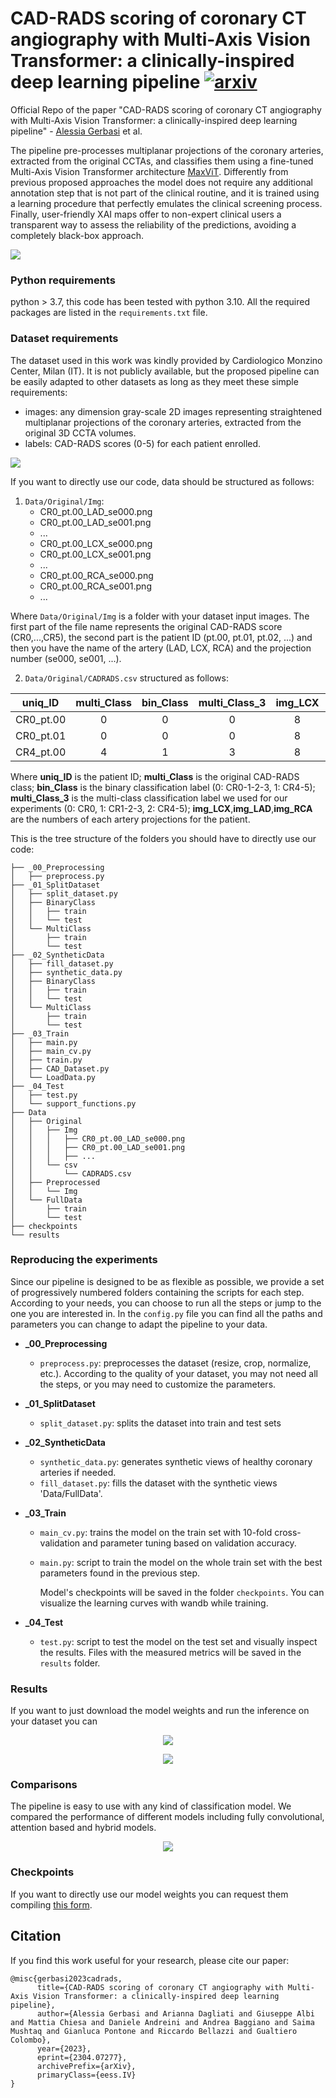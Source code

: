 # CAD-RADS scoring of coronary CT angiography with Multi-Axis Vision Transformer: a clinically-inspired deep learning pipeline [![arxiv](https://img.shields.io/badge/arXiv-red)](https://arxiv.org/abs/2304.07277) 

Official Repo of the paper "CAD-RADS scoring of coronary CT angiography with Multi-Axis Vision Transformer: a clinically-inspired deep learning pipeline" - [Alessia Gerbasi](https://scholar.google.com/citations?user=zzZZp_UAAAAJ&hl=it) et al.

The pipeline pre-processes multiplanar projections of the coronary arteries, extracted from the original CCTAs, and classifies them using a fine-tuned Multi-Axis Vision Transformer architecture [MaxViT](https://www.ecva.net/papers/eccv_2022/papers_ECCV/papers/136840453.pdf). 
Differently from previous proposed approaches the model does not require any additional annotation step that is not part of the clinical routine, and it is trained using a learning procedure that perfectly emulates the clinical screening process. 
Finally, user-friendly XAI maps offer to non-expert clinical users a transparent way to assess the reliability of the predictions, avoiding a completely black-box approach.

<img src="figures/pipeline.png">

### Python requirements 
python > 3.7, this code has been tested with python 3.10.
All the required packages are listed in the `requirements.txt` file.

### Dataset requirements
The dataset used in this work was kindly provided by Cardiologico Monzino Center, Milan (IT).
It is not publicly available, but the proposed pipeline can be easily adapted to other datasets as long as they meet these simple requirements:

- images: any dimension gray-scale 2D images representing straightened multiplanar projections of the coronary arteries, extracted from the original 3D CCTA volumes.
- labels: CAD-RADS scores (0-5) for each patient enrolled.

<img src="figures/example.png">

If you want to directly use our code, data should be structured as follows:
1. `Data/Original/Img`: 
    - CR0_pt.00_LAD_se000.png
    - CR0_pt.00_LAD_se001.png
    - ...
    - CR0_pt.00_LCX_se000.png
    - CR0_pt.00_LCX_se001.png
    - ...
    - CR0_pt.00_RCA_se000.png
    - CR0_pt.00_RCA_se001.png
    - ...
  
Where `Data/Original/Img` is a folder with your dataset input images. 
The first part of the file name represents the original CAD-RADS score (CR0,...,CR5), the second part is the patient ID (pt.00, pt.01, pt.02, ...) and then you have the name of the artery (LAD, LCX, RCA) and the projection number (se000, se001, ...).

2. `Data/Original/CADRADS.csv` structured as follows:

| uniq_ID    |multi_Class| bin_Class | multi_Class_3 | img_LCX | img_LAD  |  img_RCA |
| :------------: |:-----------:|:-----------:|:---------------:|:---------:|:----------:|:----------:|
| CR0_pt.00  |     0         |     0          |       0             |    8    |    8     |    8     |
| CR0_pt.01  |     0         |     0          |       0             |    8    |    8     |    8     |
| CR4_pt.00  |     4         |     1          |       3             |    8    |    0     |    8     |

Where **uniq_ID** is the patient ID; **multi_Class** is the original CAD-RADS class;
**bin_Class** is the binary classification label (0: CR0-1-2-3, 1: CR4-5); 
**multi_Class_3** is the multi-class classification label we used for our experiments (0: CR0, 1: CR1-2-3, 2: CR4-5);
**img_LCX**,**img_LAD**,**img_RCA** are the numbers of each artery projections for the patient.

This is the tree structure of the folders you should have to directly use our code:
``` 
├── _00_Preprocessing
│   ├── preprocess.py
├── _01_SplitDataset
│   ├── split_dataset.py
│   ├── BinaryClass
│   │   ├── train
│   │   └── test 
│   └── MultiClass
│       ├── train
│       └── test   
├── _02_SyntheticData
│   ├── fill_dataset.py
│   ├── synthetic_data.py
│   ├── BinaryClass
│   │   ├── train
│   │   └── test 
│   └── MultiClass
│       ├── train
│       └── test  
├── _03_Train
│   ├── main.py
│   ├── main_cv.py
│   ├── train.py
│   ├── CAD_Dataset.py
│   └── LoadData.py
├── _04_Test
│   ├── test.py
│   └── support_functions.py
├── Data
│   ├── Original
│   │   ├── Img
│   │   │   ├── CR0_pt.00_LAD_se000.png
│   │   │   ├── CR0_pt.00_LAD_se001.png
│   │   │   ├── ...
│   │   └── csv
│   │       └── CADRADS.csv
│   ├── Preprocessed
│   │   └── Img
│   └── FullData
│       ├── train
│       └── test  
├── checkpoints
└── results
``` 

### Reproducing the experiments 
Since our pipeline is designed to be as flexible as possible, we provide a set of progressively numbered folders containing the scripts for each step. 
According to your needs, you can choose to run all the steps or jump to the one you are interested in.
In the `config.py` file you can find all the paths and parameters you can change to adapt the pipeline to your data.

- **_00_Preprocessing**
  - `preprocess.py`: preprocesses the dataset (resize, crop, normalize, etc.). 
    According to the quality of your dataset, you may not need all the steps, or you may need to customize the parameters. 
  
- **_01_SplitDataset**
  - `split_dataset.py`: splits the dataset into train and test sets
  
- **_02_SyntheticData**
  - `synthetic_data.py`: generates synthetic views of healthy coronary arteries if needed. 
  - `fill_dataset.py`: fills the dataset with the synthetic views 'Data/FullData'. 
  
- **_03_Train**
  - `main_cv.py`: trains the model on the train set with 10-fold cross-validation and parameter tuning based on validation accuracy.
  - `main.py`: script to train the model on the whole train set with the best parameters found in the previous step.
  
    Model's checkpoints will be saved in the folder `checkpoints`. 
    You can visualize the learning curves with wandb while training.
  
- **_04_Test**
  - `test.py`: script to test the model on the test set and visually inspect the results. 
             Files with the measured metrics will be saved in the `results` folder.
  

### Results
If you want to just download the model weights and run the inference on your dataset you can 

<p align="center">
<img src="figures/results.png" width="auto" height="auto"/>
</p>

<p align="center">
<img src="figures/shap.png" width="auto" height="auto"/>
</p>

### Comparisons
The pipeline is easy to use with any kind of classification model.
We compared the performance of different models including fully convolutional, attention based and hybrid models.

<p align="center">
<img src="figures/comparison.png" width="auto" height="auto"/>
</p>

### Checkpoints
If you want to directly use our model weights you can request them compiling [this form](
https://docs.google.com/forms/d/e/1FAIpQLScDs_0egdPDwWVe4Ed17bbdsw57oBtukDz0oUJ91KEUBc3-1w/viewform?usp=pp_url
).

## Citation
If you find this work useful for your research, please cite our paper:
```
@misc{gerbasi2023cadrads,
      title={CAD-RADS scoring of coronary CT angiography with Multi-Axis Vision Transformer: a clinically-inspired deep learning pipeline}, 
      author={Alessia Gerbasi and Arianna Dagliati and Giuseppe Albi and Mattia Chiesa and Daniele Andreini and Andrea Baggiano and Saima Mushtaq and Gianluca Pontone and Riccardo Bellazzi and Gualtiero Colombo},
      year={2023},
      eprint={2304.07277},
      archivePrefix={arXiv},
      primaryClass={eess.IV}
}
```